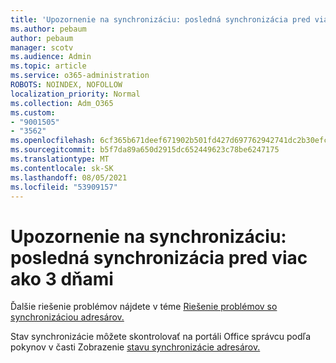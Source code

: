 ```yaml
---
title: 'Upozornenie na synchronizáciu: posledná synchronizácia pred viac ako 3 dňami'
ms.author: pebaum
author: pebaum
manager: scotv
ms.audience: Admin
ms.topic: article
ms.service: o365-administration
ROBOTS: NOINDEX, NOFOLLOW
localization_priority: Normal
ms.collection: Adm_O365
ms.custom:
- "9001505"
- "3562"
ms.openlocfilehash: 6cf365b671deef671902b501fd427d697762942741dc2b30efc97b953c5e1878
ms.sourcegitcommit: b5f7da89a650d2915dc652449623c78be6247175
ms.translationtype: MT
ms.contentlocale: sk-SK
ms.lasthandoff: 08/05/2021
ms.locfileid: "53909157"
---
```

# <a name="sync-warning-last-synced-more-than-3-days-ago"></a>Upozornenie na synchronizáciu: posledná synchronizácia pred viac ako 3 dňami

Ďalšie riešenie problémov nájdete v téme [Riešenie problémov so synchronizáciou adresárov.](https://docs.microsoft.com/office365/enterprise/fix-problems-with-directory-synchronization)

Stav synchronizácie môžete skontrolovať na portáli Office správcu podľa pokynov v časti Zobrazenie [stavu synchronizácie adresárov.](https://docs.microsoft.com/office365/enterprise/view-directory-synchronization-status)

